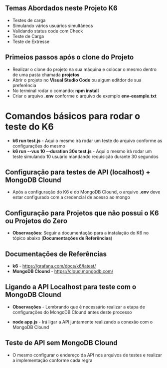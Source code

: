 ## Temas Abordados neste Projeto K6

* Testes de carga
* Simulando vários usuários simultâneos
* Validando status code com Check
* Teste de Carga
* Teste de Extresse

## Primeios passos após o clone do Projeto

* Realizar o clone do projeto na sua máquina e colocar o mesmo dentro de uma pasta chamada **projetos**
* Abrir o projeto no **Visual Studio Code** ou algum editdor de sua preferência
* No terminal rodar o comando: **npm install**
* Criar o arquivo **.env** conforme o arquivo de exemplo **env-example.txt**

# Comandos básicos para rodar o teste do K6

* **k6 run test.js** - Aqui o mesmo irá rodar um teste do arquivo conforme as configurações do mesmo
* **k6 run --vus 10 --duration 30s test.js** - Aqui o mesmo irá rodar um teste simulando 10 usuário mandando requisição durante 30 segundos

## Configuração para testes de API (localhost) + MongoDB Clound

* Após a configuração do K6 e do MongoDB Clound, o arquivo **.env** deve estar configurado com a credencial de acesso ao mongo

## Configuração para Projetos que não possui o K6 ou Projetos do Zero

* **Observações**: Seguir a documentação para a instalação do K6 no tópico abaixo (**Documentações de Referências**)

## Documentações de Referências

* **k6** - https://grafana.com/docs/k6/latest/
* **MongoDB Clound** - https://cloud.mongodb.com/

## Ligando a API Localhost para teste com o MongoDB Clound

* **Observações** - Lembrando que é necessário realizar a etapa de configurações do MongoDB Clound antes deste processo

* **node app.js** - Irá ligar a API juntamente realizando a conexão com o MongoDB Clound 

## Teste de API sem MongoDB Clound

* O mesmo configurar o endereço da API nos arquivos de testes e realizar a implementação conforme cada regra